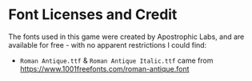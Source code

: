 # Font Licenses and Credit

The fonts used in this game were created by Apostrophic Labs, and are available for free - with no apparent restrictions I could find:

- `Roman Antique.ttf` & `Roman Antique Italic.ttf` came from <https://www.1001freefonts.com/roman-antique.font>
